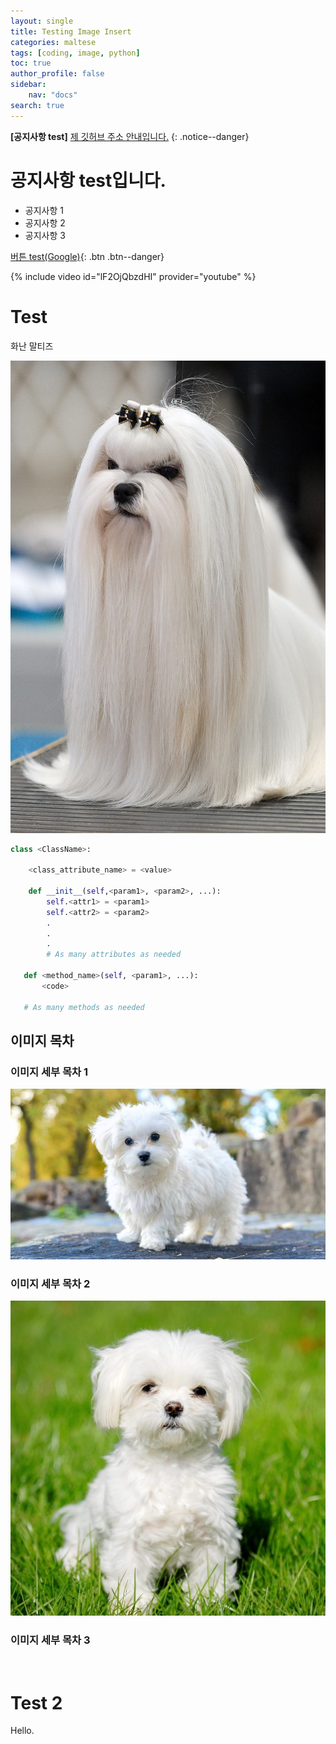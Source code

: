 ```yaml
---
layout: single
title: Testing Image Insert
categories: maltese
tags: [coding, image, python]
toc: true
author_profile: false
sidebar:
    nav: "docs"
search: true
---
```


**[공지사항 test]** [제 깃허브 주소 안내입니다.](https://github.com/nsunwoo)
{: .notice--danger}

<div class="notice--success">
<h1>공지사항 test입니다.</h1>
<ul>
    <li>공지사항 1</li>
    <li>공지사항 2</li>
    <li>공지사항 3</li>
</ul>
</div>

[버튼 test(Google)](https://www.google.com/){: .btn .btn--danger}

{% include video id="lF2OjQbzdHI" provider="youtube" %}

# Test

화난 말티즈

![640px-1AKC_Maltese_Dog_Show_2011](../../images/2022-07-03-image-test/640px-1AKC_Maltese_Dog_Show_2011.jpg)



```python
class <ClassName>:

    <class_attribute_name> = <value>

    def __init__(self,<param1>, <param2>, ...):
        self.<attr1> = <param1>
        self.<attr2> = <param2>
        .
        .
        .
        # As many attributes as needed
    
   def <method_name>(self, <param1>, ...):
       <code>
       
   # As many methods as needed
```



## 이미지 목차

### 이미지 세부 목차 1

![Maltese-Lifespan-long](../../images/2022-07-03-image-test/Maltese-Lifespan-long.jpg)

### 이미지 세부 목차 2

![Maltese-breed-e1547003597833](../../images/2022-07-03-image-test/Maltese-breed-e1547003597833.jpg)

### 이미지 세부 목차 3

<br>

# Test 2

Hello.
